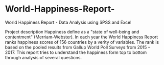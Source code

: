 # World-Happiness-Report-
World Happiness Report - Data Analysis using SPSS and Excel

Project description
Happiness define as a "state of well-being and contentment" (Merriam-Webster). 
In each year the World Happiness Report ranks happiness scores of 156 countries by a verity of variables. 
The rank is based on the pooled results from Gallup World Poll Surveys from 2015 – 2017. 
This report tries to understand the happiness form top to bottom through analysis of several questions. 
